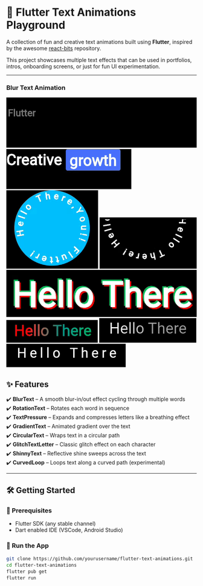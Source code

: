 # 🎉 Flutter Text Animations Playground

A collection of fun and creative text animations built using **Flutter**, inspired by the awesome [react-bits](https://github.com/DavidHDev/react-bits) repository.

This project showcases multiple text effects that can be used in portfolios, intros, onboarding screens, or just for fun UI experimentation.

---
### Blur Text Animation

![Blur Text](assets/gifs/blur_text.gif)
![Roatation Text](assets/gifs/rotation_text.gif)
![CircularText](assets/gifs/CircularText.gif)
![CurvedLoop](assets/gifs/CurvedLoop.gif)
![GlitchTextLetter](assets/gifs/GlitchTextLetter.gif)
![GradientText](assets/gifs/GradientText.gif)
![ShinnyText](assets/gifs/ShinnyText.gif)
![text_pressure](assets/gifs/text_pressure.gif)


## ✨ Features

✔️ **BlurText** – A smooth blur-in/out effect cycling through multiple words  
✔️ **RotationText** – Rotates each word in sequence  
✔️ **TextPressure** – Expands and compresses letters like a breathing effect  
✔️ **GradientText** – Animated gradient over the text  
✔️ **CircularText** – Wraps text in a circular path  
✔️ **GlitchTextLetter** – Classic glitch effect on each character  
✔️ **ShinnyText** – Reflective shine sweeps across the text  
✔️ **CurvedLoop** – Loops text along a curved path (experimental)

---

## 🛠 Getting Started

### 🔧 Prerequisites

- Flutter SDK (any stable channel)
- Dart enabled IDE (VSCode, Android Studio)

### 🚀 Run the App

```bash
git clone https://github.com/yourusername/flutter-text-animations.git
cd flutter-text-animations
flutter pub get
flutter run
